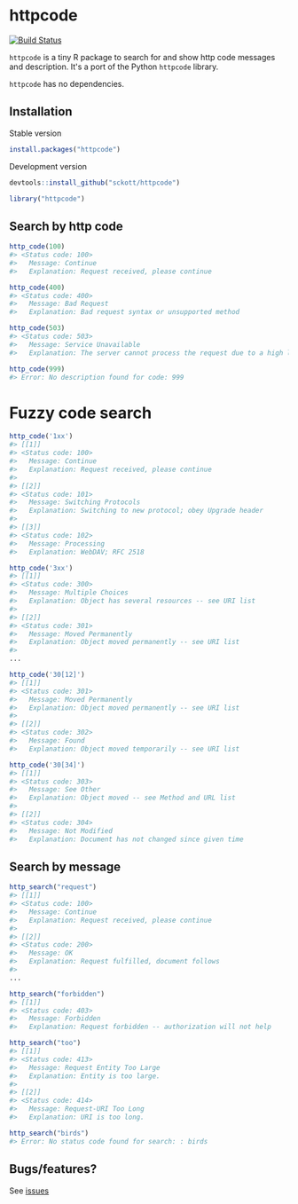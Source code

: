 httpcode
=======



[![Build Status](https://travis-ci.org/sckott/httpcode.svg)](https://travis-ci.org/sckott/httpcode)

`httpcode` is a tiny R package to search for and show http code messages and description. It's a port of the Python `httpcode` library. 

`httpcode` has no dependencies.

## Installation

Stable version


```r
install.packages("httpcode")
```

Development version


```r
devtools::install_github("sckott/httpcode")
```


```r
library("httpcode")
```

## Search by http code


```r
http_code(100)
#> <Status code: 100>
#>   Message: Continue
#>   Explanation: Request received, please continue
```


```r
http_code(400)
#> <Status code: 400>
#>   Message: Bad Request
#>   Explanation: Bad request syntax or unsupported method
```


```r
http_code(503)
#> <Status code: 503>
#>   Message: Service Unavailable
#>   Explanation: The server cannot process the request due to a high load
```


```r
http_code(999)
#> Error: No description found for code: 999
```

# Fuzzy code search


```r
http_code('1xx')
#> [[1]]
#> <Status code: 100>
#>   Message: Continue
#>   Explanation: Request received, please continue
#> 
#> [[2]]
#> <Status code: 101>
#>   Message: Switching Protocols
#>   Explanation: Switching to new protocol; obey Upgrade header
#> 
#> [[3]]
#> <Status code: 102>
#>   Message: Processing
#>   Explanation: WebDAV; RFC 2518
```


```r
http_code('3xx')
#> [[1]]
#> <Status code: 300>
#>   Message: Multiple Choices
#>   Explanation: Object has several resources -- see URI list
#> 
#> [[2]]
#> <Status code: 301>
#>   Message: Moved Permanently
#>   Explanation: Object moved permanently -- see URI list
#> 
...
```


```r
http_code('30[12]')
#> [[1]]
#> <Status code: 301>
#>   Message: Moved Permanently
#>   Explanation: Object moved permanently -- see URI list
#> 
#> [[2]]
#> <Status code: 302>
#>   Message: Found
#>   Explanation: Object moved temporarily -- see URI list
```


```r
http_code('30[34]')
#> [[1]]
#> <Status code: 303>
#>   Message: See Other
#>   Explanation: Object moved -- see Method and URL list
#> 
#> [[2]]
#> <Status code: 304>
#>   Message: Not Modified
#>   Explanation: Document has not changed since given time
```

## Search by message


```r
http_search("request")
#> [[1]]
#> <Status code: 100>
#>   Message: Continue
#>   Explanation: Request received, please continue
#> 
#> [[2]]
#> <Status code: 200>
#>   Message: OK
#>   Explanation: Request fulfilled, document follows
#> 
...
```


```r
http_search("forbidden")
#> [[1]]
#> <Status code: 403>
#>   Message: Forbidden
#>   Explanation: Request forbidden -- authorization will not help
```


```r
http_search("too")
#> [[1]]
#> <Status code: 413>
#>   Message: Request Entity Too Large
#>   Explanation: Entity is too large.
#> 
#> [[2]]
#> <Status code: 414>
#>   Message: Request-URI Too Long
#>   Explanation: URI is too long.
```


```r
http_search("birds")
#> Error: No status code found for search: : birds
```


## Bugs/features?

See [issues](https://github.com/sckott/httpcode/issues)
